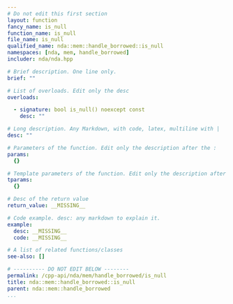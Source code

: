 ```yaml
---
# Do not edit this first section
layout: function
fancy_name: is_null
function_name: is_null
file_name: is_null
qualified_name: nda::mem::handle_borrowed::is_null
namespaces: [nda, mem, handle_borrowed]
includer: nda/nda.hpp

# Brief description. One line only.
brief: ""

# List of overloads. Edit only the desc
overloads:

  - signature: bool is_null() noexcept const
    desc: ""

# Long description. Any Markdown, with code, latex, multiline with |
desc: ""

# Parameters of the function. Edit only the description after the :
params:
  {}

# Template parameters of the function. Edit only the description after the :
tparams:
  {}

# Desc of the return value
return_value: __MISSING__

# Code example. desc: any markdown to explain it.
example:
  desc: __MISSING__
  code: __MISSING__

# A list of related functions/classes
see-also: []

# ---------- DO NOT EDIT BELOW --------
permalink: /cpp-api/nda/mem/handle_borrowed/is_null
title: nda::mem::handle_borrowed::is_null
parent: nda::mem::handle_borrowed
...
```




